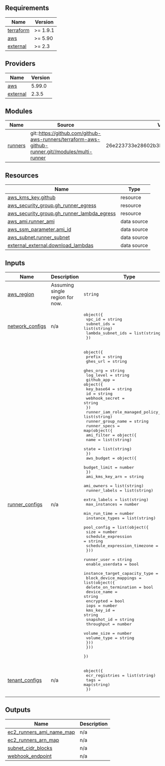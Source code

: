 <!-- BEGIN_TF_DOCS -->
## Requirements

| Name | Version |
|------|---------|
| <a name="requirement_terraform"></a> [terraform](#requirement\_terraform) | >= 1.9.1 |
| <a name="requirement_aws"></a> [aws](#requirement\_aws) | >= 5.90 |
| <a name="requirement_external"></a> [external](#requirement\_external) | >= 2.3 |

## Providers

| Name | Version |
|------|---------|
| <a name="provider_aws"></a> [aws](#provider\_aws) | 5.99.0 |
| <a name="provider_external"></a> [external](#provider\_external) | 2.3.5 |

## Modules

| Name | Source | Version |
|------|--------|---------|
| <a name="module_runners"></a> [runners](#module\_runners) | git::https://github.com/github-aws-runners/terraform-aws-github-runner.git//modules/multi-runner | 26e223733e28602b3b4ca8aee1134225f006b73f |

## Resources

| Name | Type |
|------|------|
| [aws_kms_key.github](https://registry.terraform.io/providers/hashicorp/aws/latest/docs/resources/kms_key) | resource |
| [aws_security_group.gh_runner_egress](https://registry.terraform.io/providers/hashicorp/aws/latest/docs/resources/security_group) | resource |
| [aws_security_group.gh_runner_lambda_egress](https://registry.terraform.io/providers/hashicorp/aws/latest/docs/resources/security_group) | resource |
| [aws_ami.runner_ami](https://registry.terraform.io/providers/hashicorp/aws/latest/docs/data-sources/ami) | data source |
| [aws_ssm_parameter.ami_id](https://registry.terraform.io/providers/hashicorp/aws/latest/docs/data-sources/ssm_parameter) | data source |
| [aws_subnet.runner_subnet](https://registry.terraform.io/providers/hashicorp/aws/latest/docs/data-sources/subnet) | data source |
| [external_external.download_lambdas](https://registry.terraform.io/providers/hashicorp/external/latest/docs/data-sources/external) | data source |

## Inputs

| Name | Description | Type | Default | Required |
|------|-------------|------|---------|:--------:|
| <a name="input_aws_region"></a> [aws\_region](#input\_aws\_region) | Assuming single region for now. | `string` | n/a | yes |
| <a name="input_network_configs"></a> [network\_configs](#input\_network\_configs) | n/a | <pre>object({<br/>    vpc_id            = string<br/>    subnet_ids        = list(string)<br/>    lambda_subnet_ids = list(string)<br/>  })</pre> | n/a | yes |
| <a name="input_runner_configs"></a> [runner\_configs](#input\_runner\_configs) | n/a | <pre>object({<br/>    prefix    = string<br/>    ghes_url  = string<br/>    ghes_org  = string<br/>    log_level = string<br/>    github_app = object({<br/>      key_base64     = string<br/>      id             = string<br/>      webhook_secret = string<br/>    })<br/>    runner_iam_role_managed_policy_arns = list(string)<br/>    runner_group_name                   = string<br/>    runner_specs = map(object({<br/>      ami_filter = object({<br/>        name  = list(string)<br/>        state = list(string)<br/>      })<br/>      aws_budget = object({<br/>        budget_limit = number<br/>      })<br/>      ami_kms_key_arn = string<br/>      ami_owners      = list(string)<br/>      runner_labels   = list(string)<br/>      extra_labels    = list(string)<br/>      max_instances   = number<br/>      min_run_time    = number<br/>      instance_types  = list(string)<br/>      pool_config = list(object({<br/>        size                         = number<br/>        schedule_expression          = string<br/>        schedule_expression_timezone = string<br/>      }))<br/>      runner_user                   = string<br/>      enable_userdata               = bool<br/>      instance_target_capacity_type = string<br/>      block_device_mappings = list(object({<br/>        delete_on_termination = bool<br/>        device_name           = string<br/>        encrypted             = bool<br/>        iops                  = number<br/>        kms_key_id            = string<br/>        snapshot_id           = string<br/>        throughput            = number<br/>        volume_size           = number<br/>        volume_type           = string<br/>      }))<br/>    }))<br/>  })</pre> | n/a | yes |
| <a name="input_tenant_configs"></a> [tenant\_configs](#input\_tenant\_configs) | n/a | <pre>object({<br/>    ecr_registries = list(string)<br/>    tags           = map(string)<br/>  })</pre> | n/a | yes |

## Outputs

| Name | Description |
|------|-------------|
| <a name="output_ec2_runners_ami_name_map"></a> [ec2\_runners\_ami\_name\_map](#output\_ec2\_runners\_ami\_name\_map) | n/a |
| <a name="output_ec2_runners_arn_map"></a> [ec2\_runners\_arn\_map](#output\_ec2\_runners\_arn\_map) | n/a |
| <a name="output_subnet_cidr_blocks"></a> [subnet\_cidr\_blocks](#output\_subnet\_cidr\_blocks) | n/a |
| <a name="output_webhook_endpoint"></a> [webhook\_endpoint](#output\_webhook\_endpoint) | n/a |
<!-- END_TF_DOCS -->
